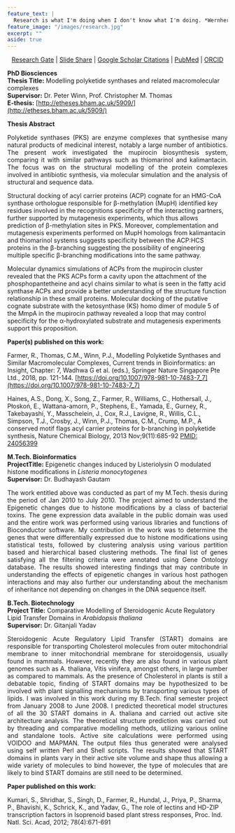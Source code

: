 ```yaml
---
feature_text: |
  Research is what I'm doing when I don't know what I'm doing. *Wernher von Braun*
feature_image: "/images/research.jpg"
excerpt: ""
aside: true
---
```

<p style="text-align: center;"> 
<a href="https://www.researchgate.net/profile/Rohit_Farmer">Research Gate</a> | <a href="https://www.slideshare.net/rohitfarmer">Slide Share</a> | <a href="https://scholar.google.co.uk/citations?user=CjajTzYAAAAJ&hl=en">Google Scholar Citations</a> | <a href="https://www.ncbi.nlm.nih.gov/pubmed/?term=rohit+farmer">PubMed</a> | <a href="https://orcid.org/0000-0003-4197-3047">ORCID</a>
</p>

**PhD Biosciences**  
**Thesis Title:** Modelling polyketide synthases and related macromolecular complexes  
**Supervisor:** Dr. Peter Winn, Prof. Christopher M. Thomas  
**E-thesis:** [http://etheses.bham.ac.uk/5909/](http://etheses.bham.ac.uk/5909/)  

**Thesis Abstract**

<p style="text-align: justify;"> 
Polyketide synthases (PKS) are enzyme complexes that synthesise many natural products of medicinal interest, notably a large number of antibiotics. The present work investigated the mupirocin biosynthesis system, comparing it with similar pathways such as thiomarinol and kalimantacin. The focus was on the structural modelling of the protein complexes involved in antibiotic synthesis, via molecular simulation and the analysis of structural and sequence data.

Structural docking of acyl carrier proteins (ACP) cognate for an HMG-CoA synthase orthologue responsible for β-methylation (MupH) identified key residues involved in the recognitions specificity of the interacting partners, further supported by mutagenesis experiments, which thus allows prediction of β-methylation sites in PKS. Moreover, complementation and mutagenesis experiments performed on MupH homologs from kalimantacin and thiomarinol systems suggests specificity between the ACP:HCS proteins in the β-branching suggesting the possibility of engineering multiple specific β-branching modifications into the same pathway.

Molecular dynamics simulations of ACPs from the mupirocin cluster revealed that the PKS ACPs form a cavity upon the attachment of the phosphopantetheine and acyl chains similar to what is seen in the fatty acid synthase ACPs and provide a better understanding of the structure function relationship in these small proteins. Molecular docking of the putative cognate substrate with the ketosynthase (KS) homo dimer of module 5 of the MmpA in the mupirocin pathway revealed a loop that may control specificity for the α-hydroxylated substrate and mutagenesis experiments support this proposition.
</p>

**Paper(s) published on this work:**

Farmer, R., Thomas, C.M., Winn, P.J., Modelling Polyketide Synthases and Similar Macromolecular Complexes, Current trends in Bioinformatics: an Insight, Chapter: 7, Wadhwa G et al. (eds.), Springer Nature Singapore Pte Ltd., 2018, pp. 121-144. [https://doi.org/10.1007/978-981-10-7483-7_7](https://doi.org/10.1007/978-981-10-7483-7_7)

Haines, A.S.,  Dong, X., Song, Z., Farmer, R., Williams, C., Hothersall, J., Płoskoń, E., Wattana-amorn, P., Stephens, E., Yamada, E., Gurney, R., Takebayashi, Y., Masschelein, J., Cox, R.J., Lavigne, R., Willis, C.L., Simpson, T.J., Crosby, J., Winn, P.J., Thomas, C.M., Crump, M.P., A conserved motif flags acyl carrier proteins for b-branching in polyketide synthesis,  Nature Chemical Biology, 2013 Nov;9(11):685-92 [PMID: 24056399](https://www.ncbi.nlm.nih.gov/pubmed/24056399)

**M.Tech. Bioinformatics**  
**ProjectTitle:** Epigenetic changes induced by Listeriolysin O modulated histone modifications in *Listeria monocytogenes*  
**Supervisor:** Dr. Budhayash Gautam  

<p style="text-align: justify;"> 
The work entitled above was conducted as part of my M.Tech. thesis during the period of Jan 2010 to July 2010. The project aimed to understand the Epigenetic changes due to histone modifications by a class of bacterial toxins. The gene expression data available in the public domain was used and the entire work was performed using various libraries and functions of Bioconductor software. My contribution in the work was to determine the genes that were differentially expressed due to histone modifications using statistical tests, followed by clustering analysis using various partition based and hierarchical based clustering methods. The final list of genes satisfying all the filtering criteria were annotated using Gene Ontology database. The results showed interesting findings that may contribute in understanding the effects of epigenetic changes in various host pathogen interactions and may also further our understanding about the mechanism of inheritance not depending on changes in the DNA sequence itself.
</p>

**B.Tech. Biotechnology**  
**Project Title:** Comparative Modelling of Steroidogenic Acute Regulatory Lipid Transfer  Domains in *Arabidopsis thaliana*  
**Supervisor:** Dr. Gitanjali Yadav  

<p style="text-align: justify;"> 
Steroidogenic Acute Regulatory Lipid Transfer (START) domains are responsible for transporting Cholesterol molecules from outer mitochondrial membrane to inner mitochondrial membrane for steroidogensis, usually found in mammals. However, recently they are also found in various plant genomes such as A. thaliana, Vitis vinifera, amongst others, in large number as compared to mammals. As the presence of Cholesterol in plants is still a debatable topic, finding of START domains may be hypothesized to be involved with plant signalling mechanisms by transporting various types of lipids.  I was involved in this work during my B.Tech. final semester project from January 2008 to June 2008. I predicted theoretical model structures of all the 30 START domains in A. thaliana and carried out active site architecture analysis. The theoretical structure prediction was carried out by threading and comparative modelling methods, utilizing various online and standalone tools. Active site calculations were performed using VOIDOO and MAPMAN. The output files thus generated were analysed using self written Perl and Shell scripts. The results showed that START domains in plants vary in their active site volume and shape thus allowing a wide variety of molecules to bind however, the type of molecules that are likely to bind START domains are still need to be determined.
</p>

**Paper published on this work:**

Kumari, S., Shridhar, S., Singh, D.,  Farmer, R.,  Hundal, J., Priya, P., Sharma, P., Bhavishi, K., Schrick, K., and Yadav, G., The role of lectins and HD-ZIP transcription factors in Isoprenoid based plant stress responses,  Proc. Ind. Natl. Sci. Acad, 2012; 78(4):671-691
